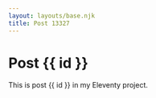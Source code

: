```yaml
---
layout: layouts/base.njk
title: Post 13327
---
```


# Post {{ id }}

This is post {{ id }} in my Eleventy project.
